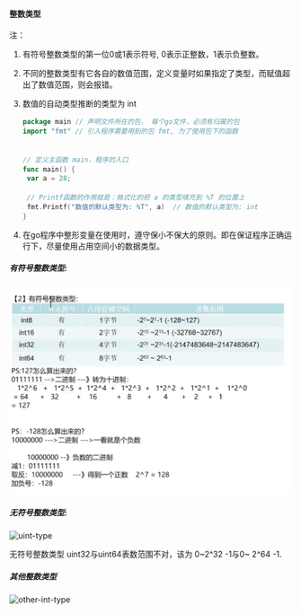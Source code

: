 #### 整数类型

注：

1. 有符号整数类型的第一位0或1表示符号, 0表示正整数，1表示负整数。

2. 不同的整数类型有它各自的数值范围，定义变量时如果指定了类型，而赋值超出了数值范围，则会报错。

3. 数值的自动类型推断的类型为  int 

   ```go
   package main // 声明文件所在的包， 每个go文件，必须有归属的包
   import "fmt"	// 引入程序需要用到的包 fmt, 为了使用包下的函数
   
   
   // 定义主函数 main，程序的入口
   func main() {
   	var a = 28;
   
   	// Printf函数的作用就是：格式化的把 a 的类型填充到 %T 的位置上
   	fmt.Printf("数值的默认类型为: %T", a)  // 数值的默认类型为: int
   }
   ```

4. 在go程序中整形变量在使用时，遵守保小不保大的原则。即在保证程序正确运行下，尽量使用占用空间小的数据类型。



##### 有符号整数类型: 

![int](../image/int-type.png)

##### 无符号整数类型:

![uint-type](C:\Users\niu\Desktop\go-go\image\uint-type.png)

无符号整数类型 uint32与uint64表数范围不对，该为 0~2^32 -1与0~ 2^64 -1.  

##### 其他整数类型

![other-int-type](C:\Users\niu\Desktop\go-go\image\other-int-type.png)
